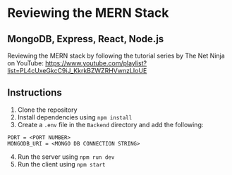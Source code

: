 # Reviewing the MERN Stack
## MongoDB, Express, React, Node.js
Reviewing the MERN stack by following the tutorial series by The Net Ninja on YouTube:
https://www.youtube.com/playlist?list=PL4cUxeGkcC9iJ_KkrkBZWZRHVwnzLIoUE

## Instructions
1. Clone the repository
2. Install dependencies using `npm install`
3. Create a `.env` file in the `Backend` directory and add the following:
```
PORT = <PORT NUMBER>
MONGODB_URI = <MONGO DB CONNECTION STRING>
```
4. Run the server using `npm run dev`
5. Run the client using `npm start`